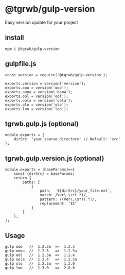 # @tgrwb/gulp-version
Easy version update for your project

## install

```
npm i @tgrwb/gulp-version
```

## gulpfile.js

```
const version = require('@tgrwb/gulp-version');

exports.version = version('version');
exports.ooo = version('ooo');
exports.oooa = version('oooa');
exports.ool = version('ool');
exports.oola = version('oola');
exports.olo = version('olo');
exports.loo = version('loo');
```

## tgrwb.gulp.js (optional)

```
module.exports = {
	dirSrc: 'your_sourse_directory' // Default: 'src'
};
```

## tgrwb.gulp.version.js (optional)

```
module.exports = (baseParams)=>{
	const {dirSrc} = baseParams;
	return {
		paths: [
			{
				path:  `${dirSrc}/your_file.ext`,
				match: /Ver\.\s*(.*)/,
				pattern: /(Ver\.\s*)(.*)/,
				replacement: '$1'
			}
		]
	};
};
```

## Usage

```
gulp ooo   //  1.2.3a  =>  1.2.3
gulp oooa  //  1.2.3   =>  1.2.3a
gulp ool   //  1.2.3a  =>  1.2.4
gulp oola  //  1.2.4   =>  1.2.5a
gulp olo   //  1.2.5a  =>  1.3.0
gulp loo   //  1.3.0   =>  2.0.0
```
